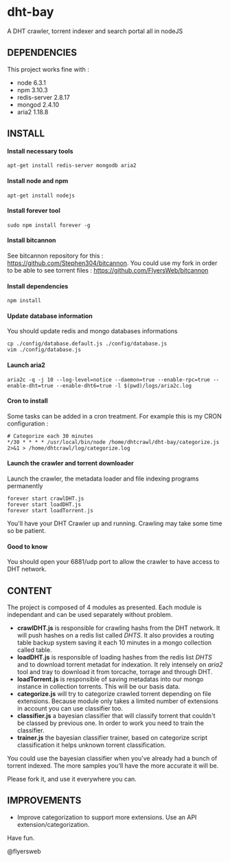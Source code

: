 # dht-bay
A DHT crawler, torrent indexer and search portal all in nodeJS

DEPENDENCIES
------------

This project works fine with :
- node 6.3.1
- npm 3.10.3
- redis-server 2.8.17
- mongod 2.4.10
- aria2 1.18.8

INSTALL
-------

#### Install necessary tools

```
apt-get install redis-server mongodb aria2
```

#### Install node and npm

```
apt-get install nodejs
```

#### Install forever tool

```
sudo npm install forever -g
```

#### Install bitcannon

See bitcannon repository for this : https://github.com/Stephen304/bitcannon. 
You could use my fork in order to be able to see torrent files : https://github.com/FlyersWeb/bitcannon

#### Install dependencies

```
npm install
```

#### Update database information

You should update redis and mongo databases informations

```
cp ./config/database.default.js ./config/database.js
vim ./config/database.js
```

#### Launch aria2

```
aria2c -q -j 10 --log-level=notice --daemon=true --enable-rpc=true --enable-dht=true --enable-dht6=true -l $(pwd)/logs/aria2c.log
```

#### Cron to install

Some tasks can be added in a cron treatment. For example this is my CRON configuration :

```
# Categorize each 30 minutes
*/30 * * * * /usr/local/bin/node /home/dhtcrawl/dht-bay/categorize.js 2>&1 > /home/dhtcrawl/log/categorize.log
```

#### Launch the crawler and torrent downloader

Launch the crawler, the metadata loader and file indexing programs permanently

```
forever start crawlDHT.js
forever start loadDHT.js
forever start loadTorrent.js
```

You'll have your DHT Crawler up and running. Crawling may take some time so be patient.

#### Good to know

You should open your 6881/udp port to allow the crawler to have access to DHT network.


CONTENT
-------

The project is composed of 4 modules as presented. Each module is independant and can be used separately without problem.

+  **crawlDHT.js** is responsible for crawling hashs from the DHT network. It will push hashes on a redis list called *DHTS*. It also provides a routing table backup system saving it each 10 minutes in a mongo collection called table.
+  **loadDHT.js** is responsible of loading hashes from the redis list *DHTS* and to download torrent metadat for indexation. It rely intensely on *aria2* tool and tray to download it from torcache, torrage and through DHT.
+  **loadTorrent.js** is responsible of saving metadatas into our mongo instance in collection torrents. This will be our basis data.
+  **categorize.js** will try to categorize crawled torrent depending on file extensions. Because module only takes a limited number of extensions in account you can use classifier too.
+  **classifier.js** a bayesian classifier that will classify torrent that couldn't be classed by previous one. In order to work you need to train the classifier.
+  **trainer.js** the bayesian classifier trainer, based on categorize script classification it helps unknown torrent classification.

You could use the bayesian classifier when you've already had a bunch of torrent indexed. The more samples you'll have the more accurate it will be.

Please fork it, and use it everywhere you can.

IMPROVEMENTS
------------

+ Improve categorization to support more extensions. Use an API extension/categorization.

Have fun.

@flyersweb
